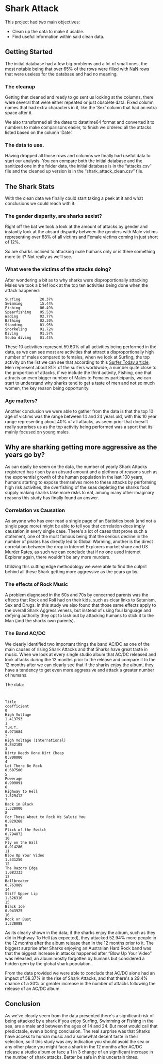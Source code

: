 ﻿# Shark Attack

This project had two main objectives:
* Clean up the data to make it usable.
* Find useful information within said clean data.

## Getting Started


The initial database had a few big problems and a lot of small ones, the most notable being that over 65% of the rows were filled with NaN rows that were useless for the database and had no meaning. 

### The cleanup

Getting that cleaned and ready to go sent us looking at the columns, there were several that were either repeated or just obsolete data. Fixed column names that had extra characters in it, like the ‘Sex’ column that had an extra space after it.

We also transformed all the dates to datetime64 format and converted it to numbers to make comparisons easier, to finish we ordered all the attacks listed based on the column ‘Date’.

### The data to use.

Having dropped all those rows and columns we finally had useful data to start our analysis. You can compare both the initial database and the sanitized one in the folder data, the initial database is in the “attacks.csv” file and the cleaned up version is in the “shark_attack_clean.csv” file.

## The Shark Stats

With the clean data we finally could start taking a peek at it and what conclusions we could reach with it.

### The gender disparity, are sharks sexist? 

Right off the bat we took a look at the amount of attacks by gender and instantly look at the absurd disparity between the genders with Male victims representing over 88% of all victims and Female victims coming in just short of 12%.

So are sharks inclined to attacking male humans only or is there something more to it? Not really as we’ll see.

### What were the victims of the attacks doing?

After wondering a bit as to why sharks were disproportionally attacking Males we took a brief look at the top ten activities being done when the attack happened:

```
Surfing         20.37%
Swimming        15.44%
Fishing         06.49%
Spearfishing    05.53%
Wading          02.77%
Bathing         02.30%
Standing        01.95%
Snorkeling      01.72%
Diving          01.57%
Scuba diving    01.45%
```

These 10 activities represent 59.60% of all activities being performed in the data, as we can see most are activities that attract a disproportionally high number of males compared to females, when we look at Surfing, the top activity on the list we can see that according to this [Surfer Today article](https://www.surfertoday.com/surfing/how-many-surfers-are-there-in-the-world), Men represent about 81% of the surfers worldwide, a number quite close to the proportion of attacks, if we include the third activity, Fishing, one that attracts an even bigger number of Males to Females participants, we can start to understand why sharks tend to get a taste of men and not so much women, the key reason being opportunity.

### Age matters?

Another conclusion we were able to gather from the data is that the top 10 age of victims was the range between 14 and 24 years old, with this 10 year range representing about 40% of all attacks, as seem prior that doesn’t really surprises us as the top activity being performed was a sport that its mainly focused on young males.

## Why are sharking getting more aggressive as the years go by?

As can easily be seem on the data, the number of yearly Shark Attacks registered has risen by an absurd amount and a plethora of reasons such as the exponential growth of the human population in the last 100 years, humans starting to expose themselves more to these attacks by performing high risk activities, the overfishing of the seas depleting the sharks food supply making sharks take more risks to eat, among many other imaginary reasons this study has finally found an answer.

### Correlation vs Causation

As anyone who has ever read a single page of an Statistics book (and not a single page more) might be able to tell you that correlation does imply causation in every single case. There's a lot of cases that prove such a statement, one of the most famous being that the serious decline in the number of pirates has directly led to Global Warming, another is the direct correlation between the drop in Internet Explorers market share and US Murder Rates, as such we can conclude that if no one used Internet Explorer again, there wouldn't be any more murders.

Utilizing this cutting edge methodology we were able to find the culprit behind all these Shark getting more aggressive as the years go by.

### The effects of Rock Music

A problem diagnosed in the 60s and 70s by concerned parents was the effects that Rock and Roll had on their kids, such as clear links to Satanism, Sex and Drugs. In this study we also found that those same effects apply to the overall Shark Aggressiveness, but instead of using foul language and defying authority they opt to lash out by attacking humans to stick it to the Man (and the sharks own parents).

### The Band AC/DC

We clearly identified two important things the band AC/DC as one of the main causes of rising Shark Attacks and that Sharks have great taste in music. When we look at every single studio album that AC/DC released and look attacks during the 12 months prior to the release and compare it to the 12 months after we can clearly see that if the sharks enjoy the album, they have a tendency to get even more aggressive and attack a greater number of humans.

The data:
```


Title
coefficient
0
High Voltage
1.413793
1
T.N.T.
0.973684
2
High Voltage (International)
0.842105
3
Dirty Deeds Done Dirt Cheap
0.800000
4
Let There Be Rock
0.687500
5
Powerage
0.909091
6
Highway to Hell
1.529412
7
Back in Black
1.320000
8
For Those About to Rock We Salute You
0.829268
9
Flick of the Switch
0.794872
10
Fly on the Wall
0.914286
11
Blow Up Your Video
1.531250
12
The Razors Edge
1.083333
13
Ballbreaker
0.763889
14
Stiff Upper Lip
1.526316
15
Black Ice
0.943925
16
Rock or Bust
1.230088

```

As its clearly shown in the data, if the sharks enjoy the album, such as they did in Highway To Hell (as expected), they attacked 52.94% more people in the 12 months after the album release than in the 12 months prior to it. The biggest surprise after Sharks enjoying an Australian Hard Rock band was that the biggest increase in attacks happened after “Blow Up Your Video” was released, an album mostly forgotten by humans but considered a hidden gem by the global shark population.

From the data provided we were able to conclude that AC/DC alone had an impact of 58.37% in the rise of Shark Attacks, and that there's a 29.4% chance of a 30% or greater increase in the number of attacks following the release of an AC/DC album.



## Conclusion

As we've clearly seem from the data presented there's a significant risk of being attacked by a shark if you enjoy Surfing, Swimming or Fishing in the sea, are a male and between the ages of 14 and 24. But most would call that predictable, even a boring conclusion.
The real surprise was that Sharks have access to human music and a somewhat decent taste in their selection, so if this study was any indication you should avoid the sea or any other place you might face a shark in the 12 months after AC/DC release a studio album or face a 1 in 3 change of an significant increase in the number of shark attacks. Better be safe in this uncertain times.
